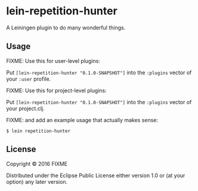 # lein-repetition-hunter

A Leiningen plugin to do many wonderful things.

## Usage

FIXME: Use this for user-level plugins:

Put `[lein-repetition-hunter "0.1.0-SNAPSHOT"]` into the `:plugins` vector of your `:user`
profile.

FIXME: Use this for project-level plugins:

Put `[lein-repetition-hunter "0.1.0-SNAPSHOT"]` into the `:plugins` vector of your project.clj.

FIXME: and add an example usage that actually makes sense:

    $ lein repetition-hunter

## License

Copyright © 2016 FIXME

Distributed under the Eclipse Public License either version 1.0 or (at
your option) any later version.
